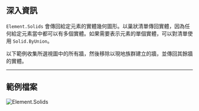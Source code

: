 ## 深入資訊
`Element.Solids` 會傳回給定元素的實體幾何圖形。以巢狀清單傳回實體，因為任何給定元素當中都可以有多個實體。如果需要表示元素的單個實體，可以對清單使用 `Solid.ByUnion`。

以下範例收集所選視圖中的所有牆，然後移除以現地族群建立的牆，並傳回其餘牆的實體。

___
## 範例檔案

![Element.Solids](./Revit.Elements.Element.Solids_img.jpg)
